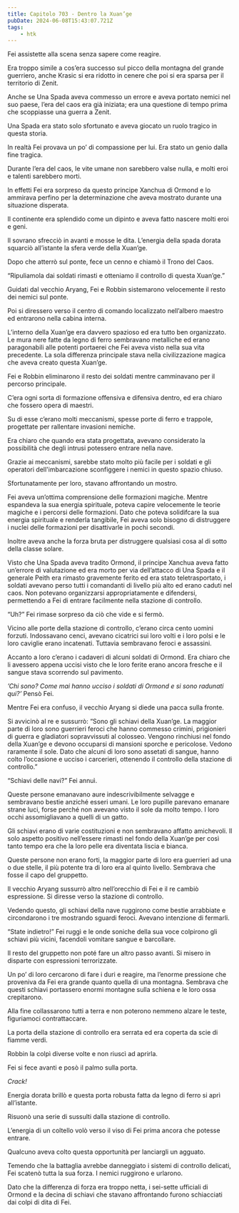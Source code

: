 ```yaml
---
title: Capitolo 703 - Dentro la Xuan’ge
pubDate: 2024-06-08T15:43:07.721Z
tags:
    - htk
---
```


Fei assistette alla scena senza sapere come reagire.

Era troppo simile a cos’era successo sul picco della montagna del grande guerriero, anche Krasic si era ridotto in cenere che poi si era sparsa per il territorio di Zenit.

Anche se Una Spada aveva commesso un errore e aveva portato nemici nel suo paese, l’era del caos era già iniziata; era una questione di tempo prima che scoppiasse una guerra a Zenit.

Una Spada era stato solo sfortunato e aveva giocato un ruolo tragico in questa storia.

In realtà Fei provava un po’ di compassione per lui. Era stato un genio dalla fine tragica.

Durante l’era del caos, le vite umane non sarebbero valse nulla, e molti eroi e talenti sarebbero morti.

In effetti Fei era sorpreso da questo principe Xanchua di Ormond e lo ammirava perfino per la determinazione che aveva mostrato durante una situazione disperata.

Il continente era splendido come un dipinto e aveva fatto nascere molti eroi e geni.

Il sovrano sfrecciò in avanti e mosse le dita. L’energia della spada dorata squarciò all’istante la sfera verde della Xuan’ge.

Dopo che atterrò sul ponte, fece un cenno e chiamò il Trono del Caos.

“Ripuliamola dai soldati rimasti e otteniamo il controllo di questa Xuan’ge.”

Guidati dal vecchio Aryang, Fei e Robbin sistemarono velocemente il resto dei nemici sul ponte.

Poi si diressero verso il centro di comando localizzato nell’albero maestro ed entrarono nella cabina interna.

L’interno della Xuan’ge era davvero spazioso ed era tutto ben organizzato. Le mura nere fatte da legno di ferro sembravano metalliche ed erano paragonabili alle potenti portaerei che Fei aveva visto nella sua vita precedente. La sola differenza principale stava nella civilizzazione magica che aveva creato questa Xuan’ge.

Fei e Robbin eliminarono il resto dei soldati mentre camminavano per il percorso principale.

C’era ogni sorta di formazione offensiva e difensiva dentro, ed era chiaro che fossero opera di maestri.

Su di esse c’erano molti meccanismi, spesse porte di ferro e trappole, progettate per rallentare invasioni nemiche.

Era chiaro che quando era stata progettata, avevano considerato la possibilità che degli intrusi potessero entrare nella nave.

Grazie ai meccanismi, sarebbe stato molto più facile per i soldati e gli operatori dell'imbarcazione sconfiggere i nemici in questo spazio chiuso.

Sfortunatamente per loro, stavano affrontando un mostro.

Fei aveva un’ottima comprensione delle formazioni magiche. Mentre espandeva la sua energia spirituale, poteva capire velocemente le teorie magiche e i percorsi delle formazioni. Dato che poteva solidifcare la sua energia spirituale e renderla tangibile, Fei aveva solo bisogno di distruggere i nuclei delle formazioni per disattivarle in pochi secondi.

Inoltre aveva anche la forza bruta per distruggere qualsiasi cosa al di sotto della classe solare.

Visto che Una Spada aveva tradito Ormond, il principe Xanchua aveva fatto un’errore di valutazione ed era morto per via dell’attacco di Una Spada e il generale Peith era rimasto gravemente ferito ed era stato teletrasportato, i soldati avevano perso tutti i comandanti di livello più alto ed erano caduti nel caos. Non potevano organizzarsi appropriatamente e difendersi, permettendo a Fei di entrare facilmente nella stazione di controllo.

“Uh?” Fei rimase sorpreso da ciò che vide e si fermò.

Vicino alle porte della stazione di controllo, c’erano circa cento uomini forzuti. Indossavano cenci, avevano cicatrici sui loro volti e i loro polsi e le loro caviglie erano incatenati. Tuttavia sembravano feroci e assassini.

Accanto a loro c’erano i cadaveri di alcuni soldati di Ormond. Era chiaro che li avessero appena uccisi visto che le loro ferite erano ancora fresche e il sangue stava scorrendo sul pavimento.

<em>’Chi sono? Come mai hanno ucciso i soldati di Ormond e si sono radunati qui?’</em> Pensò Fei.

Mentre Fei era confuso, il vecchio Aryang si diede una pacca sulla fronte.

Si avvicinò al re e sussurrò: “Sono gli schiavi della Xuan’ge. La maggior parte di loro sono guerrieri feroci che hanno commesso crimini, prigionieri di guerra e gladiatori sopravvissuti al colosseo. Vengono rinchiusi nel fondo della Xuan’ge e devono occuparsi di mansioni sporche e pericolose. Vedono raramente il sole. Dato che alcuni di loro sono assetati di sangue, hanno colto l’occasione e ucciso i carcerieri, ottenendo il controllo della stazione di controllo.”

“Schiavi delle navi?” Fei annuì.

Queste persone emanavano aure indescrivibilmente selvagge e sembravano bestie anziché esseri umani. Le loro pupille parevano emanare strane luci, forse perché non avevano visto il sole da molto tempo. I loro occhi assomigliavano a quelli di un gatto.

Gli schiavi erano di varie costituzioni e non sembravano affatto amichevoli. Il solo aspetto positivo nell’essere rimasti nel fondo della Xuan’ge per così tanto tempo era che la loro pelle era diventata liscia e bianca.

Queste persone non erano forti, la maggior parte di loro era guerrieri ad una o due stelle, il più potente tra di loro era al quinto livello. Sembrava che fosse il capo del gruppetto.

Il vecchio Aryang sussurrò altro nell’orecchio di Fei e il re cambiò espressione. Si diresse verso la stazione di controllo.

Vedendo questo, gli schiavi della nave ruggirono come bestie arrabbiate e circondarono i tre mostrando sguardi feroci. Avevano intenzione di fermarli.

“State indietro!” Fei ruggì e le onde soniche della sua voce colpirono gli schiavi più vicini, facendoli vomitare sangue e barcollare.

Il resto del gruppetto non poté fare un altro passo avanti. Si misero in disparte con espressioni terrorizzate.

Un po’ di loro cercarono di fare i duri e reagire, ma l’enorme pressione che proveniva da Fei era grande quanto quella di una montagna. Sembrava che questi schiavi portassero enormi montagne sulla schiena e le loro ossa crepitarono.

Alla fine collassarono tutti a terra e non poterono nemmeno alzare le teste, figuriamoci contrattaccare.

La porta della stazione di controllo era serrata ed era coperta da scie di fiamme verdi.

Robbin la colpì diverse volte e non riuscì ad aprirla.

Fei si fece avanti e posò il palmo sulla porta.

<em>Crack!</em>

Energia dorata brillò e questa porta robusta fatta da legno di ferro si aprì all’istante.

Risuonò una serie di sussulti dalla stazione di controllo.

L’energia di un coltello volò verso il viso di Fei prima ancora che potesse entrare.

Qualcuno aveva colto questa opportunità per lanciargli un agguato.

Temendo che la battaglia avrebbe danneggiato i sistemi di controllo delicati, Fei scatenò tutta la sua forza. I nemici ruggirono e urlarono.

Dato che la differenza di forza era troppo netta, i sei-sette ufficiali di Ormond e la decina di schiavi che stavano affrontando furono schiacciati dai colpi di dita di Fei.



